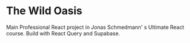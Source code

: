 # The Wild Oasis

Main Professional React project in Jonas Schmedmann' s Ultimate React course. Build with React Query and Supabase.
